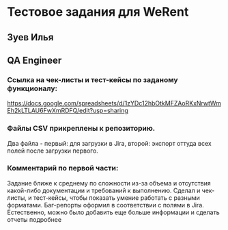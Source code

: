 # Тестовое задания для WeRent
## Зуев Илья
## QA Engineer

### Ссылка на чек-листы и тест-кейсы по заданому функционалу:
https://docs.google.com/spreadsheets/d/1zYDc12hbOtkMFZAoRKxNrwtWmEh2kLTLAU6FwXmRDFQ/edit?usp=sharing

### Файлы СSV прикреплены к репозиторию.
Два файла - первый: для загрузки в Jira, второй: экспорт оттуда всех полей после загрузки первого.

### Комментарий по первой части:
Задание ближе к среднему по сложности из-за объема и отсутствия какой-либо документации и требований к выполнению.
Сделал и чек-листы, и тест-кейсы, чтобы показать умение работать с разными форматами.
Баг-репорты оформил в соответствии с полями в Jira. Естественно, можно было добавить еще больше информации и сделать отчеты подробнее

